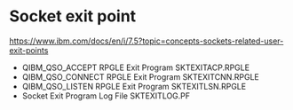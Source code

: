 # Socket exit point 
https://www.ibm.com/docs/en/i/7.5?topic=concepts-sockets-related-user-exit-points

<ul>
  <li>QIBM_QSO_ACCEPT  RPGLE Exit Program SKTEXITACP.RPGLE</li>
  <li>QIBM_QSO_CONNECT RPGLE Exit Program SKTEXITCNN.RPGLE</li>
  <li>QIBM_QSO_LISTEN  RPGLE Exit Program SKTEXITLSN.RPGLE</li>
  <li>Socket Exit Program Log File        SKTEXITLOG.PF</li>
</ul>
